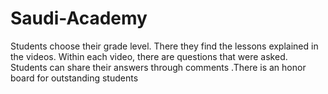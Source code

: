 # Saudi-Academy
Students choose their grade level. There they find the lessons explained in the videos. Within each video, there are questions that were asked. Students can share their answers through comments .There is an honor board for outstanding students
